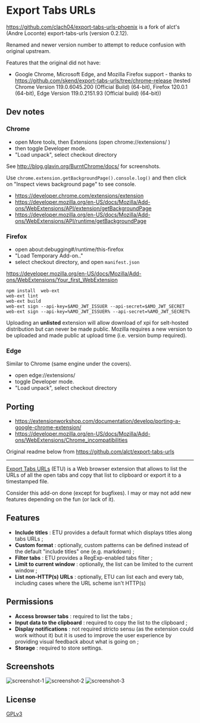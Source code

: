# Export Tabs URLs

https://github.com/clach04/export-tabs-urls-phoenix is a fork of alct's (Andre Loconte) export-tabs-urls (version 0.2.12).

Renamed and newer version number to attempt to reduce confusion with original upstream.

Features that the original did not have:

  * Google Chrome, Microsoft Edge, and Mozilla Firefox support - thanks to https://github.com/skend/export-tabs-urls/tree/chrome-release (tested Chrome Version 119.0.6045.200 (Official Build) (64-bit), Firefox 120.0.1 (64-bit), Edge Version 119.0.2151.93 (Official build) (64-bit))

## Dev notes

### Chrome

  * open More tools, then Extensions (open chrome://extensions/ )
  * then toggle Developer mode.
  * "Load unpack", select checkout directory

See http://blog.glavin.org/BurntChrome/docs/ for screenshots.

Use `chrome.extension.getBackgroundPage().console.log()` and then click on "Inspect views background page" to see console.

  * https://developer.chrome.com/extensions/extension
  * https://developer.mozilla.org/en-US/docs/Mozilla/Add-ons/WebExtensions/API/extension/getBackgroundPage
  * https://developer.mozilla.org/en-US/docs/Mozilla/Add-ons/WebExtensions/API/runtime/getBackgroundPage


### Firefox

  * open about:debugging#/runtime/this-firefox
  * "Load Temporary Add-on.."
  * select checkout directory, and open `manifest.json`

https://developer.mozilla.org/en-US/docs/Mozilla/Add-ons/WebExtensions/Your_first_WebExtension

    npm install  web-ext
    web-ext lint
    web-ext build
    web-ext sign --api-key=$AMO_JWT_ISSUER --api-secret=$AMO_JWT_SECRET
    web-ext sign --api-key=%AMO_JWT_ISSUER% --api-secret=%AMO_JWT_SECRET%

Uploading an **unlisted** extension will allow download of xpi for selt-hosted distribution but can never be made public.
Mozilla requires a new version to be uploaded and made public at upload time (i.e. version bump required).


### Edge

Similar to Chrome (same engine under the covers).

  * open edge://extensions/
  * toggle Developer mode.
  * "Load unpack", select checkout directory

## Porting

  * https://extensionworkshop.com/documentation/develop/porting-a-google-chrome-extension/
  * https://developer.mozilla.org/en-US/docs/Mozilla/Add-ons/WebExtensions/Chrome_incompatibilities

Original readme below from https://github.com/alct/export-tabs-urls

---------

[Export Tabs URLs](https://addons.mozilla.org/en-US/firefox/addon/export-tabs-urls-and-titles/) (ETU) is a Web browser extension that allows to list the URLs of all the open tabs and copy that list to clipboard or export it to a timestamped file.

Consider this add-on done (except for bugfixes). I may or may not add new features depending on the fun (or lack of it).

## Features

- **Include titles** : ETU provides a default format which displays titles along tabs URLs ;
- **Custom format** : optionally, custom patterns can be defined instead of the default "include titles" one (e.g. markdown) ;
- **Filter tabs** : ETU provides a RegExp-enabled tabs filter ;
- **Limit to current window** : optionally, the list can be limited to the current window ;
- **List non-HTTP(s) URLs** : optionally, ETU can list each and every tab, including cases where the URL scheme isn't HTTP(s)

## Permissions

- **Access browser tabs** : required to list the tabs ;
- **Input data to the clipboard** : required to copy the list to the clipboard ;
- **Display notifications** : not required stricto sensu (as the extension could work without it) but it is used to improve the user experience by providing visual feedback about what is going on ;
- **Storage** : required to store settings.

## Screenshots

![screenshot-1](https://imgs.be/5cadf463-2668.png)
![screenshot-2](https://imgs.be/5cadf439-1411.png)
![screenshot-3](https://imgs.be/5cadf44d-1457.png)

## License

[GPLv3](LICENSE)

